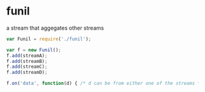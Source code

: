 
# funil

a stream that aggegates other streams

```javascript
var Funil = require('./funil');

var f = new Funil();
f.add(streamA);
f.add(streamB);
f.add(streamC);
f.add(streamD);

f.on('data', function(d) { /* d can be from either one of the streams */ });
```

